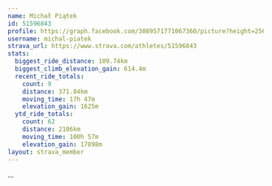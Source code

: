 ```yaml
---
name: Michał Piątek
id: 51596843
profile: https://graph.facebook.com/3089571771067360/picture?height=256&width=256
username: michal-piatek
strava_url: https://www.strava.com/athletes/51596843
stats:
  biggest_ride_distance: 109.74km
  biggest_climb_elevation_gain: 614.4m
  recent_ride_totals:
    count: 9
    distance: 371.84km
    moving_time: 17h 47m
    elevation_gain: 1625m
  ytd_ride_totals:
    count: 62
    distance: 2106km
    moving_time: 100h 57m
    elevation_gain: 17898m
layout: strava_member
--- 
```

...
